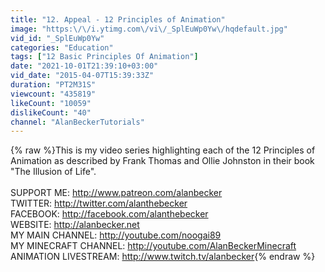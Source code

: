 ```yaml
---
title: "12. Appeal - 12 Principles of Animation"
image: "https:\/\/i.ytimg.com\/vi\/_SplEuWp0Yw\/hqdefault.jpg"
vid_id: "_SplEuWp0Yw"
categories: "Education"
tags: ["12 Basic Principles Of Animation"]
date: "2021-10-01T21:39:10+03:00"
vid_date: "2015-04-07T15:39:33Z"
duration: "PT2M31S"
viewcount: "435819"
likeCount: "10059"
dislikeCount: "40"
channel: "AlanBeckerTutorials"
---
```

{% raw %}This is my video series highlighting each of the 12 Principles of Animation as described by Frank Thomas and Ollie Johnston in their book &quot;The Illusion of Life&quot;.<br /><br />SUPPORT ME: <a rel="nofollow" target="blank" href="http://www.patreon.com/alanbecker">http://www.patreon.com/alanbecker</a><br />TWITTER: <a rel="nofollow" target="blank" href="http://twitter.com/alanthebecker">http://twitter.com/alanthebecker</a><br />FACEBOOK: <a rel="nofollow" target="blank" href="http://facebook.com/alanthebecker">http://facebook.com/alanthebecker</a><br />WEBSITE: <a rel="nofollow" target="blank" href="http://alanbecker.net">http://alanbecker.net</a><br />MY MAIN CHANNEL: <a rel="nofollow" target="blank" href="http://youtube.com/noogai89">http://youtube.com/noogai89</a><br />MY MINECRAFT CHANNEL: <a rel="nofollow" target="blank" href="http://youtube.com/AlanBeckerMinecraft">http://youtube.com/AlanBeckerMinecraft</a><br />ANIMATION LIVESTREAM: <a rel="nofollow" target="blank" href="http://www.twitch.tv/alanbecker">http://www.twitch.tv/alanbecker</a>{% endraw %}
